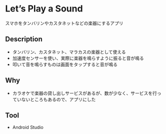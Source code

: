 # Let’s Play a Sound
スマホをタンバリンやカスタネットなどの楽器にするアプリ

## Description
- タンバリン、カスタネット、マラカスの楽器として使える
- 加速度センサーを使い、実際に楽器を鳴らすように振ると音が鳴る
- 叩いて音を鳴らすものは画面をタップすると音が鳴る

## Why
- カラオケで楽器の貸し出しサービスがあるが、数が少なく、サービスを行っていないところもあるので、アプリにした

## Tool
- Android Studio
